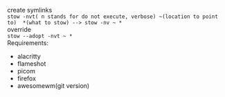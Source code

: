create symlinks <br />
    `stow -nvt( n stands for do not execute, verbose) ~(location to point to)  *(what to stow) --> stow -nv ~ *` <br />
override<br />
    `stow --adopt -nvt ~ *`<br />
Requirements: <br />
<ul>
    <li>alacritty</li>
    <li>flameshot</li>
    <li>picom</li>
    <li>firefox</li>
    <li>awesomewm(git version)</li>
</ul>